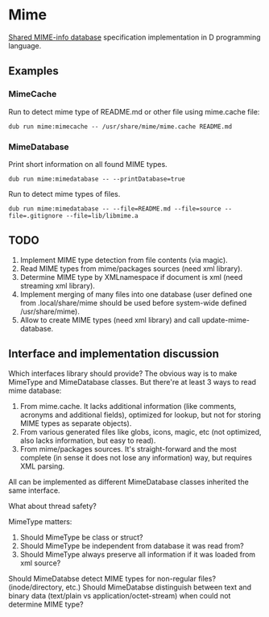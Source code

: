 # Mime

[Shared MIME-info database](http://standards.freedesktop.org/shared-mime-info-spec/shared-mime-info-spec-latest.html) specification implementation in D programming language.

## Examples

### MimeCache

Run to detect mime type of README.md or other file using mime.cache file:

    dub run mime:mimecache -- /usr/share/mime/mime.cache README.md

### MimeDatabase

Print short information on all found MIME types.

    dub run mime:mimedatabase -- --printDatabase=true

Run to detect mime types of files.

    dub run mime:mimedatabase -- --file=README.md --file=source --file=.gitignore --file=lib/libmime.a
    
## TODO

1. Implement MIME type detection from file contents (via magic).
2. Read MIME types from mime/packages sources (need xml library).
3. Determine MIME type by XMLnamespace if document is xml (need streaming xml library).
4. Implement merging of many files into one database (user defined one from .local/share/mime should be used before system-wide defined /usr/share/mime).
5. Allow to create MIME types (need xml library) and call update-mime-database.

## Interface and implementation discussion

Which interfaces library should provide? The obvious way is to make MimeType and MimeDatabase classes. 
But there're at least 3 ways to read mime database:

1. From mime.cache. It lacks additional information (like comments, acronyms and additional fields), optimized for lookup, but not for storing MIME types as separate objects).
2. From various generated files like globs, icons, magic, etc (not optimized, also lacks information, but easy to read).
3. From mime/packages sources. It's straight-forward and the most complete (in sense it does not lose any information) way, but requires XML parsing.

All can be implemented as different MimeDatabase classes inherited the same interface.

What about thread safety?

MimeType matters:

1. Should MimeType be class or struct?
2. Should MimeType be independent from database it was read from?
3. Should MimeType always preserve all information if it was loaded from xml source?

Should MimeDatabse detect MIME types for non-regular files? (inode/directory, etc.)
Should MimeDatabse distinguish between text and binary data (text/plain vs application/octet-stream) when could not determine MIME type?
